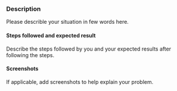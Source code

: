 <!---
Before filling this issue, please read the Wiki (https://code.siemens.com/fossology/fossologyng/wikis)
and search if the bug do not already exists in the issues (https://code.siemens.com/fossology/fossologyng/issues).
--->

### Description

Please describle your situation in few words here.

#### Steps followed and expected result

Describe the steps followed by you and your expected results after following the steps.

#### Screenshots

If applicable, add screenshots to help explain your problem.

